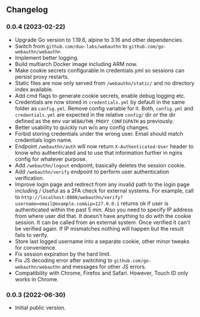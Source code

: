 ## Changelog

### 0.0.4 (2023-02-22)

* Upgrade Go version to 1.19.6, alpine to 3.16 and other dependencies.
* Switch from `github.com/duo-labs/webauthn` to `github.com/go-webauthn/webauthn`
* Implement better logging.
* Build multiarch Docker image including ARM now.
* Make cookie secrets configurable in credentials.yml so sessions can persist proxy restarts.
* Static files are now only served from `/webauthn/static/` and no directory index available.
* Add cmd flags to generate cookie secrets, enable debug logging etc.
* Credentials are now stored in `credentials.yml` by default in the same folder as `config.yml`.
  Remove config variable for it. Both, `config.yml` and `credentials.yml` are expected in the relative
  `config/` dir or the dir defined as the env var `WEBAUTHN_PROXY_CONFIGPATH` as previously.
* Better usability to quickly run w/o any config changes.
* Forbid storing credentials under the wrong user. Email should match credentials login name.
* Endpoint `/webauthn/auth` will now return `X-Authenticated-User` header to know who authenticated and
  to use that information further in nginx config for whatever purpose.
* Add `/webauthn/logout` endpoint, basically deletes the session cookie.
* Add `/webauthn/verify` endpoint to perform user authentication verification.
* Improve login page and redirect from any invalid path to the login page including /
  Useful as a 2FA check for external systems.
  For example, call to `http://localhost:8080/webauthn/verify?username=email@example.com&ip=127.0.0.1`
  returns ok if user is authenticated within the past 5 min. Also you need to specify IP address from where user did that. It doesn't have anything to do with the cookie session. It can be called from an external system.
  Once verified it can't be verified again. If IP mismatches nothing will happen but the result fails to verify.
* Store last logged username into a separate cookie, other minor tweaks for convenience.
* Fix session expiration by the hard limit.
* Fix JS decoding error after switching to `github.com/go-webauthn/webauthn` and messages for other JS errors.
* Compatibility with Chrome, Firefox and Safari. However, Touch ID only works in Chrome.

### 0.0.3 (2022-06-30)

* Initial public version.
